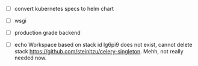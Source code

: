 - [ ] convert kubernetes specs to helm chart
- [ ] wsgi
- [ ] production grade backend

- [ ] echo Workspace based on stack id lg6pi9 does not exist, cannot delete stack
https://github.com/steinitzu/celery-singleton. Mehh, not really needed now. 
